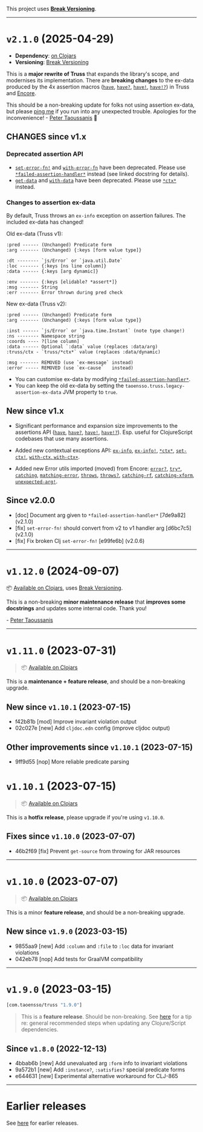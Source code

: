 This project uses [**Break Versioning**](https://www.taoensso.com/break-versioning).

---

# `v2.1.0` (2025-04-29)

- **Dependency**: [on Clojars](https://clojars.org/com.taoensso/truss/versions/2.1.0)
- **Versioning**: [Break Versioning](https://www.taoensso.com/break-versioning)

This is a **major rewrite of Truss** that expands the library's scope, and modernises its implementation. There are **breaking changes** to the ex-data produced by the 4x assertion macros ([`have`](https://cljdoc.org/d/com.taoensso/truss/CURRENT/api/taoensso.truss#have), [`have?`](https://cljdoc.org/d/com.taoensso/truss/CURRENT/api/taoensso.truss#have?), [`have!`](https://cljdoc.org/d/com.taoensso/truss/CURRENT/api/taoensso.truss#have!), [`have!?`](https://cljdoc.org/d/com.taoensso/truss/CURRENT/api/taoensso.truss#have!?)) in Truss and [Encore](https://www.taoensso.com/encore).

This should be a non-breaking update for folks not using assertion ex-data, but please [ping me](http://taoensso.com/truss/slack) if you run into any unexpected trouble. Apologies for the inconvenience! - [Peter Taoussanis](https://www.taoensso.com) 🙏

## CHANGES since v1.x

### Deprecated assertion API

- [`set-error-fn!`](https://cljdoc.org/d/com.taoensso/truss/CURRENT/api/taoensso.truss#set-error-fn!) and [`with-error-fn`](https://cljdoc.org/d/com.taoensso/truss/CURRENT/api/taoensso.truss#with-error-fn) have been deprecated. Please use [`*failed-assertion-handler*`](https://cljdoc.org/d/com.taoensso/truss/CURRENT/api/taoensso.truss#*failed-assertion-handler*) instead (see linked docstring for details).
- [`get-data`](https://cljdoc.org/d/com.taoensso/truss/CURRENT/api/taoensso.truss#get-data) and [`with-data`](https://cljdoc.org/d/com.taoensso/truss/CURRENT/api/taoensso.truss#with-data) have been deprecated. Please use [`*ctx*`](https://cljdoc.org/d/com.taoensso/truss/CURRENT/api/taoensso.truss#*ctx*) instead.

### Changes to assertion ex-data

By default, Truss throws an `ex-info` exception on assertion failures. The included ex-data has changed!

Old ex-data (Truss v1):
```
:pred ------ (Unchanged) Predicate form
:arg ------- (Unchanged) {:keys [form value type]}

:dt -------- `js/Error` or `java.util.Date`
:loc ------- {:keys [ns line column]}
:data ------ {:keys [arg dynamic]}

:env ------- {:keys [elidable? *assert*]}
:msg ------- String
:err ------- Error thrown during pred check
```

New ex-data (Truss v2):
```
:pred ------ (Unchanged) Predicate form
:arg ------- (Unchanged) {:keys [form value type]}

:inst ------ `js/Error` or `java.time.Instant` (note type change!)
:ns -------- Namespace string
:coords ---- ?[line column]
:data ------ Optional `:data` value (replaces :data/arg)
:truss/ctx - `truss/*ctx*` value (replaces :data/dynamic)

:msg ------- REMOVED (use `ex-message` instead)
:error ----- REMOVED (use `ex-cause`   instead)
```

- You can customise ex-data by modifying [`*failed-assertion-handler*`](https://cljdoc.org/d/com.taoensso/truss/CURRENT/api/taoensso.truss#*failed-assertion-handler*).
- You can keep the old ex-data by setting the `taoensso.truss.legacy-assertion-ex-data` JVM property to `true`.

## New since v1.x

- Significant performance and expansion size improvements to the assertions API ([`have`](https://cljdoc.org/d/com.taoensso/truss/CURRENT/api/taoensso.truss#have), [`have?`](https://cljdoc.org/d/com.taoensso/truss/CURRENT/api/taoensso.truss#have?), [`have!`](https://cljdoc.org/d/com.taoensso/truss/CURRENT/api/taoensso.truss#have!), [`have!?`](https://cljdoc.org/d/com.taoensso/truss/CURRENT/api/taoensso.truss#have!?)). Esp. useful for ClojureScript codebases that use many assertions.
  
- Added new contextual exceptions API: [`ex-info`](https://cljdoc.org/d/com.taoensso/truss/CURRENT/api/taoensso.truss#ex-info), [`ex-info!`](https://cljdoc.org/d/com.taoensso/truss/CURRENT/api/taoensso.truss#ex-info!), [`*ctx*`](https://cljdoc.org/d/com.taoensso/truss/CURRENT/api/taoensso.truss#*ctx*), [`set-ctx!`](https://cljdoc.org/d/com.taoensso/truss/CURRENT/api/taoensso.truss#set-ctx!), [`with-ctx`, `with-ctx+`](https://cljdoc.org/d/com.taoensso/truss/CURRENT/api/taoensso.truss#with-ctx+).
  
- Added new Error utils imported (moved) from Encore: [`error?`](https://cljdoc.org/d/com.taoensso/truss/CURRENT/api/taoensso.truss#error?), [`try*`](https://cljdoc.org/d/com.taoensso/truss/CURRENT/api/taoensso.truss#try*), [`catching`](https://cljdoc.org/d/com.taoensso/truss/CURRENT/api/taoensso.truss#catching), [`matching-error`](https://cljdoc.org/d/com.taoensso/truss/CURRENT/api/taoensso.truss#matching-error), [`throws`](https://cljdoc.org/d/com.taoensso/truss/CURRENT/api/taoensso.truss#throws), [`throws?`](https://cljdoc.org/d/com.taoensso/truss/CURRENT/api/taoensso.truss#throws?), [`catching-rf`](https://cljdoc.org/d/com.taoensso/truss/CURRENT/api/taoensso.truss#catching-rf), [`catching-xform`](https://cljdoc.org/d/com.taoensso/truss/CURRENT/api/taoensso.truss#catching-xform), [`unexpected-arg!`](https://cljdoc.org/d/com.taoensso/truss/CURRENT/api/taoensso.truss#unexpected-arg!).

## Since v2.0.0

- \[doc] Document arg given to `*failed-assertion-handler*` \[7de9a82] (v2.1.0)
- \[fix] `set-error-fn!` should convert from v2 to v1 handler arg \[d6bc7c5] (v2.1.0)
- \[fix] Fix broken Clj `set-error-fn!` \[e99fe6b] (v2.0.6)

---

# `v1.12.0` (2024-09-07)

📦 [Available on Clojars](https://clojars.org/com.taoensso/truss/versions/1.12.0), uses [Break Versioning](https://www.taoensso.com/break-versioning).

This is a non-breaking **minor maintenance release** that **improves some docstrings** and updates some internal code. Thank you!

\- [Peter Taoussanis](https://www.taoensso.com)


---

# `v1.11.0` (2023-07-31)

> 📦 [Available on Clojars](https://clojars.org/com.taoensso/truss/versions/1.11.0)

This is a **maintenance + feature release**, and should be a non-breaking upgrade.

## New since `v1.10.1` (2023-07-15)

* f42b81b [mod] Improve invariant violation output
* 02c027e [new] Add `cljdoc.edn` config (improve cljdoc output)

## Other improvements since `v1.10.1` (2023-07-15)

* 9ff9d55 [nop] More reliable predicate parsing


# `v1.10.1` (2023-07-15)

> 📦 [Available on Clojars](https://clojars.org/com.taoensso/truss/versions/1.10.1)

This is a **hotfix release**, please upgrade if you're using `v1.10.0`.

## Fixes since `v1.10.0` (2023-07-07)

* 46b2f69 [fix] Prevent `get-source` from throwing for JAR resources

---

# `v1.10.0` (2023-07-07)

> 📦 [Available on Clojars](https://clojars.org/com.taoensso/truss/versions/1.10.0)

This is a minor **feature release**, and should be a non-breaking upgrade.

## New since `v1.9.0` (2023-03-15)

* 9855aa9 [new] Add `:column` and `:file` to `:loc` data for invariant violations
* 042eb78 [nop] Add tests for GraalVM compatibility

---

# `v1.9.0` (2023-03-15)

```clojure
[com.taoensso/truss "1.9.0"]
```

> This is a **feature release**. Should be non-breaking.
> See [here](https://github.com/taoensso/encore#recommended-steps-after-any-significant-dependency-update) for a tip re: general recommended steps when updating any Clojure/Script dependencies.

## Since `v1.8.0` (2022-12-13)

- 4bbab6b [new] Add unevaluated arg `:form` info to invariant violations
- 9a572b1 [new] Add `:instance?`, `:satisfies?` special predicate forms
- e644631 [new] Experimental alternative workaround for CLJ-865

---

# Earlier releases

See [here](https://github.com/taoensso/TODO/releases) for earlier releases.
